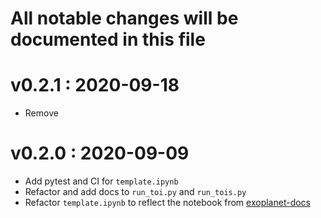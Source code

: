# All notable changes will be documented in this file

# v0.2.1 : 2020-09-18
- Remove 

# v0.2.0 : 2020-09-09
- Add pytest and CI for `template.ipynb`
- Refactor and add docs to `run_toi.py` and `run_tois.py`
- Refactor `template.ipynb` to reflect the notebook from [exoplanet-docs]



[exoplanet-docs]: https://github.com/exoplanet-dev/case-studies/blob/main/docs/notebooks/quick-tess.ipynb